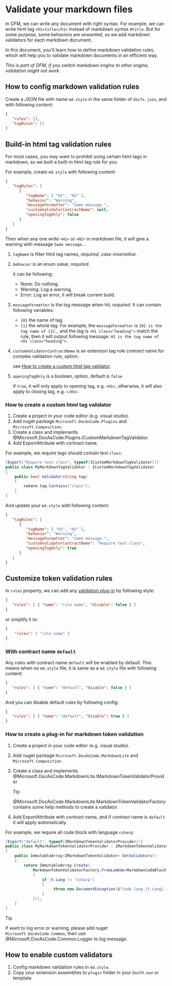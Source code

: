 # Validate your markdown files

In GFM, we can write any document with right syntax. For example, we can write html tag `<h1>title</h1>` instead of markdown syntax `#title`. But for some purpose, some behaviors are unwanted, so we add markdown validators for each markdown document.

In this document, you'll learn how to define markdown validation rules, which will help you to validate markdown documents in an efficient way.

*This is part of DFM, if you switch markdown engine to other engine, validation might not work.*

## How to config markdown validation rules

Create a *JSON* file with name `md.style` in the same folder of `docfx.json`, and with following content:
```json
{
   "rules": [],
   "tagRules": []
}
```

## Build-in html tag validation rules

For most cases, you may want to prohibit using certain html tags in markdown, so we built a built-in html tag rule for you.

For example, create `md.style` with following content:
```json
{
   "tagRules": [
      {
         "tagName": [ "H1", "H2" ],
         "behavior": "Warning",
         "messageFormatter": "Some message.",
         "customValidatorContractName": null,
         "openingTagOnly": false
      }
   ]
}
```
Then when any one write `<H1>` or `<H2>` in markdown file, it will give a warning with message `Some message.`.

1.  `tagName` is filter html tag names, *required*, *case-insensitive*.
2.  `behavior` is an enum value, *required*.

    it can be following:
    * None: Do nothing.
    * Warning: Log a warning.
    * Error: Log an error, it will break current build.
3.  `messageFormatter` is the log message when hit, *required*.
    It can contain following variables:
    * `{0}` the name of tag.
    * `{1}` the whole tag.
    For example, the `messageFormatter` is `{0} is the tag name of {1}.`, and the tag is `<H1 class="heading">` match the rule, then it will output following message: `H1 is the tag name of <H1 class="heading">.`
4.  `customValidatorContractName` is an extension tag rule contract name for complex validation rule, *option*.

    see [How to create a custom html tag validator](#how-to-create-a-custom-html-tag-validator).
5.  `openingTagOnly` is a boolean, *option*, default is `false`

    if `true`, it will only apply to opening tag, e.g. `<H1>`, otherwise, it will also apply to closing tag, e.g. `</H1>`.

### How to create a custom html tag validator
1.  Create a project in your code editor (e.g. visual studio).
2.  Add nuget package `Microsoft.DocAsCode.Plugins` and `Microsoft.Composition`.
3.  Create a class and implements @Microsoft.DocAsCode.Plugins.ICustomMarkdownTagValidator.
4.  Add ExportAttribute with contract name.

For example, we require tags should contain text `class`:
```csharp
[Export("Require text class", typeof(ICustomMarkdownTagValidator))]
public class MyMarkdownTagValidator : ICustomMarkdownTagValidator
{
    public bool Validate(string tag)
    {
        return tag.Contains("class");
    }
}
```
And update your `md.style` with following content:
```json
{
   "tagRules": [
      {
         "tagName": [ "H1", "H2" ],
         "behavior": "Warning",
         "messageFormatter": "Some message.",
         "customValidatorContractName": "Require text class",
         "openingTagOnly": true
      }
   ]
}
```

## Customize token validation rules
In `rules` property, we can add any [validation plug-in](#how-to-create-a-plug-in-for-markdown-token-validation) by following style:
```json
{
   "rules": [ { "name": "rule name", "disable": false } ]
}
```
or simplify it to:
```json
{
    "rules": [ "rule name" ]
}
```

### With contract name `default`
Any rules with contract name `default` will be enabled by default. This means when no `md.style` file, it is same as a `md.style` file with following content:
```json
{
   "rules": [ { "name": "default", "disable": false } ]
}
```
And you can disable default rules by following config:
```json
{
   "rules": [ { "name": "default", "disable": true } ]
}
```

### How to create a plug-in for markdown token validation
1.  Create a project in your code editor (e.g. visual studio).
2.  Add nuget package `Microsoft.DocAsCode.MarkdownLite` and `Microsoft.Composition`.
3.  Create a class and implements @Microsoft.DocAsCode.MarkdownLite.IMarkdownTokenValidatorProvider

    > [!TIP]
    > @Microsoft.DocAsCode.MarkdownLite.MarkdownTokenValidatorFactory contains some help methods to create a validator.
4.  Add ExportAttribute with contract name, and if contract name is `default` it will apply automatically.


For example, we require all code block with language `csharp`:
```csharp
[Export("default", typeof(IMarkdownTokenValidatorProvider))]
public class MyMarkdownTokenValidatorProvider : IMarkdownTokenValidatorProvider
{
    public ImmutableArray<IMarkdownTokenValidator> GetValidators()
    {
        return ImmutableArray.Create(
            MarkdownTokenValidatorFactory.FromLambda<MarkdownCodeBlockToken>(t =>
            {
                if (t.Lang != "csharp")
                {
                     throw new DocumentException($"Code lang {t.Lang} is not valid, in file: {t.SourceInfo.File}, at line: {t.SourceInfo.LineNumber}");
                }
            }));
    }
}
```

> [!TIP]
> If want to log error or warning, please add nuget `Microsoft.DocAsCode.Common`, then use @Microsoft.DocAsCode.Common.Logger to log message.

## How to enable custom validators
1.  Config markdown validation rules in `md.style`.
2.  Copy your extension assemblies to `plugin` folder in your `DocFX.exe` or template.

